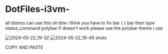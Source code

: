 # DotFiles-i3vm-
all distros can use this oh btw i think you have to fix bar {
{ bar   then type  status_command polybar if doesn't work please use the polybar theme i use

![2024-05-22_19-32](https://github.com/XAYSitckkBoy/DotFiles-i3vm-/assets/120893280/48b730a2-fb09-424f-bb3f-0aa542fc1c8e)
![2024-05-22_16-49](https://github.com/XAYSitckkBoy/DotFiles-i3vm-/assets/120893280/5442653a-9464-415d-a903-c0d4811a8e71)
shots


COPY AND PASTE
